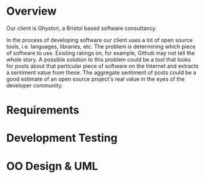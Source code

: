 # Overview
Our client is Ghyston, a Bristol based software consultancy.

In the process of developing software our client uses a lot of open source tools, i.e. languages, libraries, etc. The problem is determining which piece of software to use. Existing ratings on, for example, Github may not tell the whole story. A possible solution to this problem could be a tool that looks for posts about that particular piece of software on the Internet and extracts a sentiment value from these. The aggregate sentiment of posts could be a good estimate of an open source project's real value in the eyes of the developer community.

# Requirements
# Development Testing
# OO Design & UML
